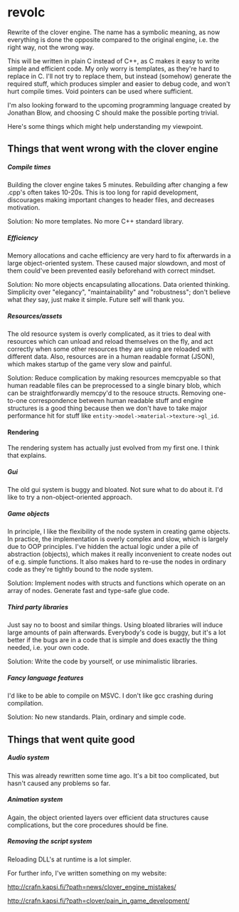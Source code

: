 # revolc
Rewrite of the clover engine. The name has a symbolic meaning, as now everything is done the opposite compared to the original engine, i.e. the right way, not the wrong way.

This will be written in plain C instead of C++, as C makes it easy to write simple and efficient code. My only worry is templates, as they're hard to replace in C. I'll not try to replace them, but instead (somehow) generate the required stuff, which produces simpler and easier to debug code, and won't hurt compile times. Void pointers can be used where sufficient.

I'm also looking forward to the upcoming programming language created by Jonathan Blow, and choosing C should make the possible porting trivial.

Here's some things which might help understanding my viewpoint.

## Things that went wrong with the clover engine

##### Compile times
Building the clover engine takes 5 minutes. Rebuilding after changing a few .cpp's often takes 10-20s. This is too long for rapid development, discourages making important changes to header files, and decreases motivation.

Solution: No more templates. No more C++ standard library.

##### Efficiency
Memory allocations and cache efficiency are very hard to fix afterwards in a large object-oriented system. These caused major slowdown, and most of them could've been prevented easily beforehand with correct mindset.

Solution: No more objects encapsulating allocations. Data oriented thinking. Simplicity over "elegancy", "maintainability" and "robustness"; don't believe what _they_ say, just make it simple. Future self will thank you.

##### Resources/assets
The old resource system is overly complicated, as it tries to deal with resources which can unload and reload themselves on the fly, and act correctly when some other resources they are using are reloaded with different data. Also, resources are in a human readable format (JSON), which makes startup of the game very slow and painful.

Solution: Reduce complication by making resources memcpyable so that human readable files can be preprocessed to a single binary blob, which can be straightforwardly memcpy'd to the resouce structs. Removing one-to-one correspondence between human readable stuff and engine structures is a good thing because then we don't have to take major performance hit for stuff like `entity->model->material->texture->gl_id`.

#### Rendering
The rendering system has actually just evolved from my first one. I think that explains.

##### Gui
The old gui system is buggy and bloated. Not sure what to do about it. I'd like to try a non-object-oriented approach.

##### Game objects
In principle, I like the flexibility of the node system in creating game objects. In practice, the implementation is overly complex and slow, which is largely due to OOP principles. I've hidden the actual logic under a pile of abstraction (objects), which makes it really inconvenient to create nodes out of e.g. simple functions. It also makes hard to re-use the nodes in ordinary code as they're tightly bound to the node system.

Solution: Implement nodes with structs and functions which operate on an array of nodes. Generate fast and type-safe glue code.

##### Third party libraries
Just say no to boost and similar things. Using bloated libraries will induce large amounts of pain afterwards. Everybody's code is buggy, but it's a lot better if the bugs are in a code that is simple and does exactly the thing needed, i.e. your own code.

Solution: Write the code by yourself, or use minimalistic libraries. 

##### Fancy language features
I'd like to be able to compile on MSVC. I don't like gcc crashing during compilation.

Solution: No new standards. Plain, ordinary and simple code.

## Things that went quite good

##### Audio system
This was already rewritten some time ago. It's a bit too complicated, but hasn't caused any problems so far.

##### Animation system
Again, the object oriented layers over efficient data structures cause complications, but the core procedures should be fine.

##### Removing the script system
Reloading DLL's at runtime is a lot simpler.

For further info, I've written something on my website:

http://crafn.kapsi.fi/?path=news/clover_engine_mistakes/

http://crafn.kapsi.fi/?path=clover/pain_in_game_development/
